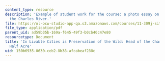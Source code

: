 ```yaml
---
content_type: resource
description: 'Example of student work for the course: a photo essay on the head of
  the Charles River.'
file: https://ol-ocw-studio-app-qa.s3.amazonaws.com/courses/11-309j-sites-in-sight-photography-as-inquiry-fall-2003/150b69350630ceb28b38afcabeaf288c_mikehouck.pdf
file_type: application/pdf
parent_uid: ad59b35b-169a-f645-49f3-b0cb40c47e80
resourcetype: Document
title: 'In Livable Cities is Preservation of the Wild: Head of the Charles to Hell''s
  Half Acre'
uid: 150b6935-0630-ceb2-8b38-afcabeaf288c
---
```

